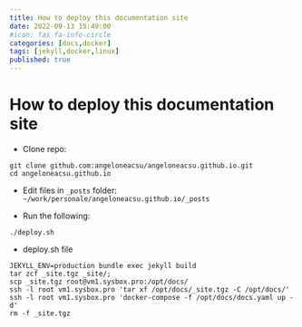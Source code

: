 ```yaml
---
title: How to deploy this documentation site
date: 2022-09-13 15:49:00
#icon: fas fa-info-circle
categories: [docs,docker]
tags: [jekyll,docker,linux]
published: true
---
```


# How to deploy this documentation site

- Clone repo: 
```
git clone github.com:angeloneacsu/angeloneacsu.github.io.git
cd angeloneacsu.github.io
```

- Edit files in `_posts` folder: `~/work/personale/angeloneacsu.github.io/_posts`

- Run the following:
```
./deploy.sh
```

- deploy.sh file

```
JEKYLL_ENV=production bundle exec jekyll build
tar zcf _site.tgz _site/;
scp _site.tgz root@vm1.sysbox.pro:/opt/docs/
ssh -l root vm1.sysbox.pro 'tar xf /opt/docs/_site.tgz -C /opt/docs/'
ssh -l root vm1.sysbox.pro 'docker-compose -f /opt/docs/docs.yaml up -d'
rm -f _site.tgz
```
